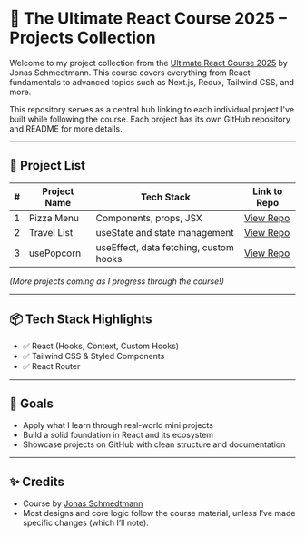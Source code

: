 # 🧠 The Ultimate React Course 2025 – Projects Collection

Welcome to my project collection from the [Ultimate React Course 2025](https://www.udemy.com/course/the-ultimate-react-course/) by Jonas Schmedtmann. This course covers everything from React fundamentals to advanced topics such as Next.js, Redux, Tailwind CSS, and more.

This repository serves as a central hub linking to each individual project I've built while following the course. Each project has its own GitHub repository and README for more details.

---

## 📂 Project List

| # | Project Name              | Tech Stack                             | Link to Repo |
|---|---------------------------|----------------------------------------|--------------|
| 1 | Pizza Menu                | Components, props, JSX                 | [View Repo](https://github.com/thanhnguyen810200556/react-pizza-menu.git) |
| 2 | Travel List               | useState and state management          | [View Repo](https://github.com/thanhnguyen810200556/react-travel-list.git)|
| 3 | usePopcorn                | useEffect, data fetching, custom hooks | [View Repo](https://github.com/yourusername/food-ordering-app) |


*(More projects coming as I progress through the course!)*

---

## 📦 Tech Stack Highlights

- ✅ React (Hooks, Context, Custom Hooks)
- ✅ Tailwind CSS & Styled Components
- ✅ React Router

---

## 🚀 Goals

- Apply what I learn through real-world mini projects
- Build a solid foundation in React and its ecosystem
- Showcase projects on GitHub with clean structure and documentation

---

## ✨ Credits

- Course by [Jonas Schmedtmann](https://codingheroes.io/)
- Most designs and core logic follow the course material, unless I’ve made specific changes (which I’ll note).
